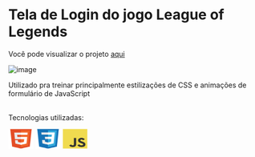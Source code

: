 <h1> Tela de Login do jogo League of Legends </h1>
Você pode visualizar o projeto <a href="https://murillom.github.io/leaguelogin/">aqui</a>

![image](https://user-images.githubusercontent.com/26098335/211853876-bcb5c281-4d00-41bd-b418-fd95655461ad.png)

Utilizado pra treinar principalmente estilizações de CSS e animações de formulário de JavaScript

<br>Tecnologias utilizadas:
<!-- Dev icons -->
<div style="display: inline-block">
  <img align="center" alt="murillo-html5" height="40" width="50" src="https://raw.githubusercontent.com/devicons/devicon/master/icons/html5/html5-original.svg"/>
  <img align="center" alt="murillo-css3" height="40" width="50" src="https://raw.githubusercontent.com/devicons/devicon/master/icons/css3/css3-original.svg"/>
  <img align="center" alt="murillo-js" height="40" width="50" src="https://raw.githubusercontent.com/devicons/devicon/master/icons/javascript/javascript-original.svg"/>
</div>

